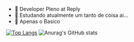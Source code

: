 - 🔭 Developer Pleno at Reply
- 🌱 Estudando atualmente um tanto de coisa ai...
- 👯 Apenas o Basico

[![Top Langs](https://github-readme-stats.vercel.app/api/top-langs/?username=erick-lucio&langs_count=7)](https://github.com/anuraghazra/github-readme-stats)
![Anurag's GitHub stats](https://github-readme-stats.vercel.app/api?username=erick-lucio&count_private=true&show_icons=true&theme=radical&include_all_commits=true)

